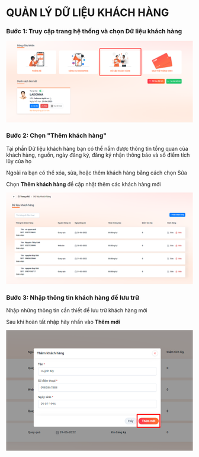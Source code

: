 # QUẢN LÝ DỮ LIỆU KHÁCH HÀNG

### Bước 1: Truy cập trang hệ thống và chọn Dữ liệu khách hàng

![](<../../.gitbook/assets/image (19).png>)

### Bước 2: Chọn "Thêm khách hàng"

Tại phần Dữ liệu khách hàng bạn có thể nắm được thông tin tổng quan của khách hàng, nguồn, ngày đăng ký, đăng ký nhận thông báo và số điểm tích lũy của họ

Ngoài ra bạn có thể xóa, sửa, hoặc thêm khách hàng bằng cách chọn Sửa

Chọn **Thêm khách hàng** để cập nhật thêm các khách hàng mới

![](<../../.gitbook/assets/image (12) (1).png>)

### Bước 3: Nhập thông tin khách hàng để lưu trữ

Nhập những thông tin cần thiết để lưu trữ khách hàng mới

Sau khi hoàn tất nhập hãy nhấn vào **Thêm mới**

![](<../../.gitbook/assets/image (33).png>)

